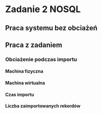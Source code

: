 # Zadanie 2 NOSQL

## Praca systemu bez obciażeń

[logo]: https://raw.githubusercontent.com/pbasiak/pbnosql/master/zad2/img/przed.jpg

## Praca z zadaniem

### Obciażenie podczas importu

#### Machina fizyczna

[import-fizy]: https://raw.githubusercontent.com/pbasiak/pbnosql/master/zad2/img/fiz-obciazenie.jpg

#### Machina wirtualna

[import-wirt]: https://raw.githubusercontent.com/pbasiak/pbnosql/master/zad2/img/wirt-import.jpg

#### Czas importu

[import-time]: https://raw.githubusercontent.com/pbasiak/pbnosql/master/zad2/img/time-import.jpg

#### Liczba zaimportowanych rekordów

[import-count]: https://raw.githubusercontent.com/pbasiak/pbnosql/master/zad2/img/count-import.jpg

